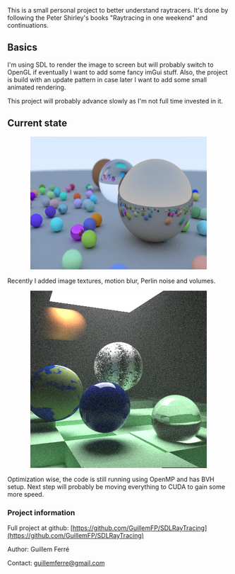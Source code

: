 This is a small personal project to better understand raytracers. It's done by following the Peter Shirley's books "Raytracing in one weekend" and continuations.

## Basics

I'm using SDL to render the image to screen but will probably switch to OpenGL if eventually I want to add some fancy imGui stuff. Also, the project is build with an update pattern in case later I want to add some small animated rendering.

This project will probably advance slowly as I'm not full time invested in it.

## Current state

<p align="center">
  <img src="spheres.png" alt="hi" class="inline" width="400"/>
</p>

Recently I added image textures, motion blur, Perlin noise and volumes.

<p align="center">
  <img src="features.png" alt="hi" class="inline" width="400"/>
</p>

Optimization wise, the code is still running using OpenMP and has BVH setup. Next step will probably be moving everything to CUDA to gain some more speed.

### Project information

Full project at github: [https://github.com/GuillemFP/SDLRayTracing](https://github.com/GuillemFP/SDLRayTracing)

Author: Guillem Ferré

Contact: guillemferre@gmail.com
